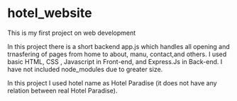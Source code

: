 # hotel_website
This is my first project on web development

In this project there is a short backend app.js which handles all opening and trnasfering of pages from home to about, manu, contact,and others.
I used basic HTML, CSS , Javascript in Front-end, and Express.Js in Back-end. 
I have not included node_modules due to greater size.

In this project I used hotel name as Hotel Paradise (it does not have any relation between real Hotel Paradise).

